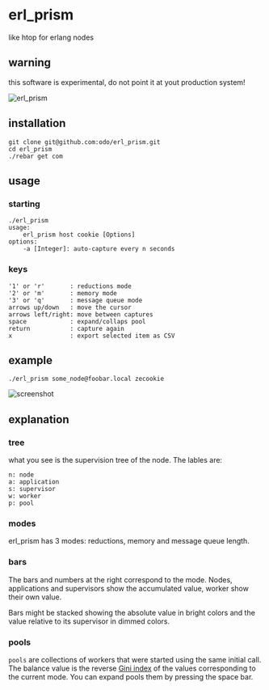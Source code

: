 # erl_prism
like htop for erlang nodes

## warning
this software is experimental, do not point it at yout production system!

![erl_prism](../master/priv/badge.png?raw=true "erl_prism")

## installation

```
git clone git@github.com:odo/erl_prism.git
cd erl_prism
./rebar get com
```

## usage

### starting

```
./erl_prism
usage:
	erl_prism host cookie [Options]
options:
	-a [Integer]: auto-capture every n seconds
```
### keys

```
'1' or 'r'       : reductions mode
'2' or 'm'       : memory mode
'3' or 'q'       : message queue mode
arrows up/down   : move the cursor
arrows left/right: move between captures
space            : expand/collaps pool
return           : capture again
x                : export selected item as CSV
```

## example

`./erl_prism some_node@foobar.local zecookie`

![screenshot](../master/priv/panel.png?raw=true "screenshot")

## explanation

### tree

what you see is the supervision tree of the node. The lables are:

```
n: node
a: application
s: supervisor
w: worker
p: pool
```

### modes

erl_prism has 3 modes: reductions, memory and message queue length.

### bars

The bars and numbers at the right correspond to the mode. Nodes, applications and supervisors show the accumulated value, worker show their own value.

Bars might be stacked showing the absolute value in bright colors and the value relative to its supervisor in dimmed colors.

### pools

`pools` are collections of workers that were started using the same initial call.
The balance value is the reverse [Gini index](https://www.wikiwand.com/en/Gini_coefficient) of the values corresponding to the current mode.
You can expand pools them by pressing the space bar.

